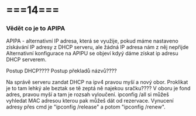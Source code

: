 # ===14===
### Vědět co je to APIPA
APIPA - alternativní IP adresa, která se využije, pokud máme nastaveno získávání IP adresy z DHCP serveru, ale žádná IP adresa nám z něj nepřijde
Alternativní konfigurace na APIPU se objeví kdyý dáme získat ip adresu DHCP serverem.

Postup DHCP????
Postup překladů názvů????

Na správě serveru zandat DHCP na ipv4 pravou myší a nový obor.
Proklikat je to tam lehký ale beztak se tě zeptá ně najekou sračku????
V oboru je fond adres, pravou myší a tam je rozsah vyloučení.
ipconfig /all si můžeš vyhledat MAC adresou kterou pak můžeš dát od rezervace.
Vynucení adresy přes cmd je "ipconfig /release" a potom "ipconfig /renew".
